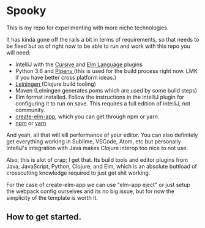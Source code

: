 # Spooky

This is my repo for experimenting with more niche technologies.

It has kinda gone off the rails a bit in terms of requirements,
so that needs to be fixed but as of right now to be able to run
and work with this repo you will need:

<ul>
    <li>
     IntelliJ with the <a href="https://cursive-ide.com/"> Cursive </a>
     and <a href = "https://klazuka.github.io/intellij-elm/"> Elm Language </a>
     plugins
    </li>
    <li> Python 3.6 and <a href="https://pipenv.readthedocs.io/en/latest/"> Pipenv </a>
    (this is used for the build process right now. LMK if you have better cross platform
    ideas.)
    </li>
    <li> <a href="https://leiningen.org/"> Leiningen </a> (Clojure build tooling)
    <li> Maven (Leiningen generates poms which are used by some build steps)
    <li> Elm format installed. Follow the instructions in the intelliJ plugin for
    configuring it to run on save. This requires a full edition of intelliJ, not
    community.
    </li>
    <li> <a href="https://github.com/halfzebra/create-elm-app"> create-elm-app</a>, 
    which you can get through npm or yarn.
    </li>
    <li> <a href="https://www.npmjs.com/">npm</a> or
     <a href="https://yarnpkg.com/en/">yarn</a>
    </li>
</ul>

And yeah, all that will kill performance of your editor. You can
also definitely get everything working in Sublime, VSCode, Atom, etc
but personally IntelliJ's integration with Java makes Clojure interop
too nice to not use.

Also, this is alot of crap; I get that. Its build tools and editor plugins
from Java, JavaScript, Python, Clojure, and Elm, which is an absolute
buttload of crosscutting knowledge required to just get shit working.

For the case of create-elm-app we can use "elm-app eject" or just
setup the webpack config ourselves and its no big issue, but for now
the simplicity of the template is worth it.


## How to get started.

